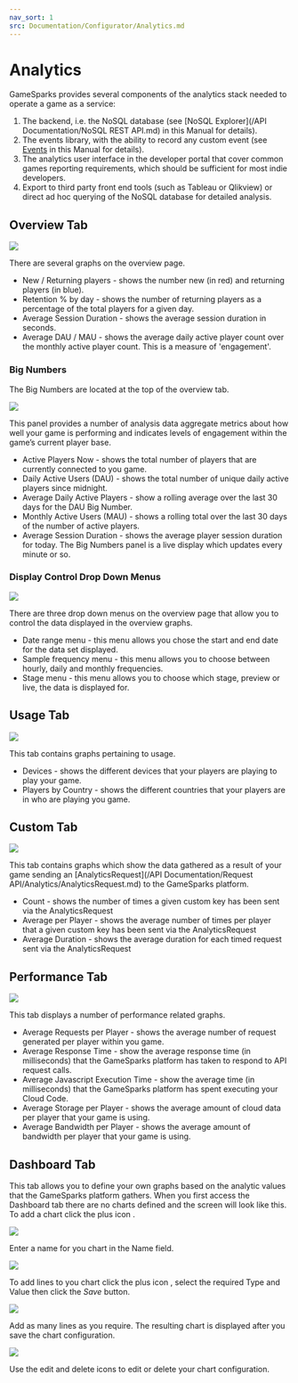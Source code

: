 ```yaml
---
nav_sort: 1
src: Documentation/Configurator/Analytics.md
---
```


# Analytics

GameSparks provides several components of the analytics stack needed to operate a game as a service:

  1. The backend, i.e. the NoSQL database (see [NoSQL Explorer](/API Documentation/NoSQL REST API.md) in this Manual for details).
  2. The events library, with the ability to record any custom event (see [Events](./Events.md) in this Manual for details).
  3. The analytics user interface in the developer portal that cover common games reporting requirements, which should be sufficient for most indie developers.
  4. Export to third party front end tools (such as Tableau or Qlikview) or direct ad hoc querying of the NoSQL database for detailed analysis.

## Overview Tab

![](img/Analytics/1.png)

There are several graphs on the overview page.

  * New / Returning players - shows the number new (in red) and returning players (in blue).
  * Retention % by day - shows the number of returning players as a percentage of the total players for a given day.
  * Average Session Duration - shows the average session duration in seconds.
  * Average DAU / MAU - shows the average daily active player count over the monthly active player count. This is a measure of 'engagement'.

### Big Numbers

The Big Numbers are located at the top of the overview tab.

![](img/Analytics/2.png)

This panel provides a number of analysis data aggregate metrics about how well your game is performing and indicates levels of engagement within the game’s current player base.

  * Active Players Now - shows the total number of players that are currently connected to you game.
  * Daily Active Users (DAU) - shows the total number of unique daily active players since midnight.
  * Average Daily Active Players - show a rolling average over the last 30 days for the DAU Big Number.
  * Monthly Active Users (MAU) - shows a rolling total over the last 30 days of the number of active players.
  * Average Session Duration - shows the average player session duration for today.
The Big Numbers panel is a live display which updates every minute or so.

### Display Control Drop Down Menus

![](img/Analytics/3.png)

There are three drop down menus on the overview page that allow you to control the data displayed in the overview graphs.

  * Date range menu - this menu allows you chose the start and end date for the data set displayed.
  * Sample frequency menu - this menu allows you to choose between hourly, daily and monthly frequencies.
  * Stage menu - this menu allows you to choose which stage, preview or live, the data is displayed for.

## Usage Tab

![](img/Analytics/4.png)

 This tab contains graphs pertaining to usage.

  * Devices - shows the different devices that your players are playing to play your game.
  * Players by Country - shows the different countries that your players are in who are playing you game.

## Custom Tab

![](img/Analytics/5.png)

 This tab contains graphs which show the data gathered as a result of your game sending an [AnalyticsRequest](/API Documentation/Request API/Analytics/AnalyticsRequest.md) to the GameSparks platform.

  * Count - shows the number of times a given custom key has been sent via the AnalyticsRequest
  * Average per Player - shows the average number of times per player that a given custom key has been sent via the AnalyticsRequest
  * Average Duration - shows the average duration for each timed request sent via the AnalyticsRequest

## Performance Tab

![](img/Analytics/6.png)

This tab displays a number of performance related graphs.

  * Average Requests per Player - shows the average number of request generated per player within you game.
  * Average Response Time - show the average response time (in milliseconds) that the GameSparks platform has taken to respond to API request calls.
  * Average Javascript Execution Time - show the average time (in milliseconds) that the GameSparks platform has spent executing your Cloud Code.
  * Average Storage per Player - shows the average amount of cloud data per player that your game is using.
  * Average Bandwidth per Player - shows the average amount of bandwidth per player that your game is using.

## Dashboard Tab

This tab allows you to define your own graphs based on the analytic values that the GameSparks platform gathers. When you first access the Dashboard tab there are no charts defined and the screen will look like this. To add a chart click the plus icon .

![](img/Analytics/7.png)

 Enter a name for you chart in the Name field.

 ![](img/Analytics/8.png)

 To add lines to you chart click the plus icon , select the required Type and Value then click the *Save* button.

 ![](img/Analytics/9.png)

Add as many lines as you require. The resulting chart is displayed after you save the chart configuration.

![](img/Analytics/10.png)

Use the edit  and delete  icons to edit or delete your chart configuration.
